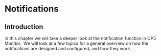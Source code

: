 # Notifications

## Introduction

In this chapter we will take a deeper look at the notification function in OP5 Monitor.  We will look at a few topics for a general overview on how the notifications are designed and configured, and how they work.
